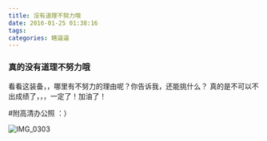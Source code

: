 ```yaml
---
title: 没有道理不努力哦
date: 2016-01-25 01:38:16
tags:
categories: 瞎逼逼
---
```


### 真的没有道理不努力哦

看看这装备，，哪里有不努力的理由呢？你告诉我，还能挑什么？
真的是不可以不出成绩了，，，一定了！加油了！

#附高清办公照 ：）

![IMG_0303](http://7xqfs2.com1.z0.glb.clouddn.com/FuIbL02SSNiQR9YGxCBjgfCGElmJ)
